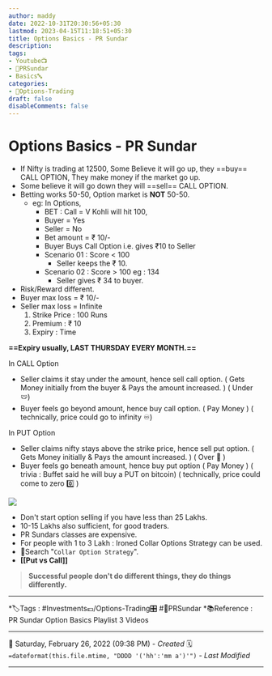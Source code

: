 ```yaml
---
author: maddy
date: 2022-10-31T20:30:56+05:30
lastmod: 2023-04-15T11:18:51+05:30
title: Options Basics - PR Sundar
description: 
tags:
- Youtube📺
- 🧔PRSundar 
- Basics🔤
categories: 
- 🤹Options-Trading
draft: false
disableComments: false
---
```

# Options Basics - PR Sundar

- If Nifty is trading at 12500, Some Believe it will go up, they ==buy== CALL OPTION, They make money if the market go up.
- Some believe it will go down they will ==sell== CALL OPTION.
- Betting works 50-50, Option market is **NOT** 50-50.
	- eg: In Options, 
		- BET : Call = V Kohli will hit 100, 
		- Buyer = Yes
		- Seller = No
		- Bet amount = ₹ 10/- 
		- Buyer Buys Call Option i.e. gives ₹10 to Seller
		- Scenario 01 : Score < 100
			- Seller keeps the ₹ 10.
		- Scenario 02 : Score > 100 eg : 134
			- Seller gives ₹ 34 to buyer.
- Risk/Reward different.
- Buyer max loss = ₹ 10/-
- Seller max loss = Infinite
	1. Strike Price : 100 Runs
	2. Premium : ₹ 10
	3. Expiry : Time
	
**==Expiry usually, LAST THURSDAY EVERY MONTH.==**

In CALL Option

- Seller claims it stay under the amount, hence sell call option. ( Gets Money initially from the buyer & Pays the amount increased. ) ( Under 🩲)
- Buyer feels go beyond amount, hence buy call option. ( Pay Money ) ( technically, price could go to infinity ♾️)

In PUT Option

- Seller claims nifty stays above the strike price, hence sell put option. ( Gets Money initially & Pays the amount increased. ) ( Over 🧥 )
- Buyer feels go beneath amount, hence buy put option ( Pay Money ) ( trivia : Buffet said he will buy a PUT on bitcoin) ( technically, price could come to zero 0️⃣ )

![](https://i.imgur.com/lJGTSEom.png)

- Don't start option selling if you have less than 25 Lakhs.
- 10-15 Lakhs also sufficient, for good traders.
- PR Sundars classes are expensive.
- For people with 1 to 3 Lakh : Ironed Collar Options Strategy can be used.
- 🔎Search "`Collar Option Strategy`".
-  **[[Put vs Call]]**

> **Successful people don't do different things, they do things differently.**

---
*🏷️Tags : #Investments💷/Options-Trading🎛️ #🧔PRSundar
*📚Reference : PR Sundar Option Basics Playlist 3 Videos

---
📅   Saturday, February 26, 2022  (09:38 PM) - *Created*
🗓️ `=dateformat(this.file.mtime, "DDDD '('hh':'mm a')'")` - *Last Modified* 

---

